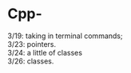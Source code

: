 # Cpp-

3/19: taking in terminal commands;  
3/23: pointers.   
3/24: a little of classes  
3/26: classes. 
